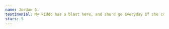 ```yaml
---
name: Jordan G.
testimonial: My kiddo has a blast here, and she'd go everyday if she could. The coaches are attentive, kind, and helpful. The facility is very nice and well equipped. Great place for gymnastics in Georgetown, TX.
stars: 5
---
```

